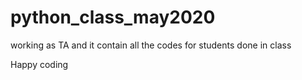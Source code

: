 # python_class_may2020


working as TA and it contain all the codes for students done in class



Happy coding
